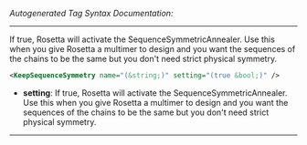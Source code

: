 <!-- THIS IS AN AUTOGENERATED FILE: Don't edit it directly, instead change the schema definition in the code itself. -->

_Autogenerated Tag Syntax Documentation:_

---
If true, Rosetta will activate the SequenceSymmetricAnnealer. Use this when you give Rosetta a multimer to design and you want the sequences of the chains to be the same but you don't need strict physical symmetry.

```xml
<KeepSequenceSymmetry name="(&string;)" setting="(true &bool;)" />
```

-   **setting**: If true, Rosetta will activate the SequenceSymmetricAnnealer. Use this when you give Rosetta a multimer to design and you want the sequences of the chains to be the same but you don't need strict physical symmetry.

---
